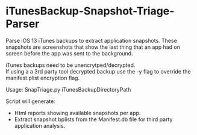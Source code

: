 # iTunesBackup-Snapshot-Triage-Parser

Parse iOS 13 iTunes backups to extract application snapshots. These snapshots are screenshots that show the last thing that an app had on screen before the app was sent to the background.

iTunes backups need to be unencrytped/decrypted.  
If using a a 3rd party tool decrypted backup use the -y flag to override the manifest.plist encryption flag.

Usage:
SnapTriage.py iTunesBackupDirectoryPath

Script will generate:
* Html reports showing available snapshots per app.
* Extract snapshot bplists from the Manifest.db file for third party application analysis.
